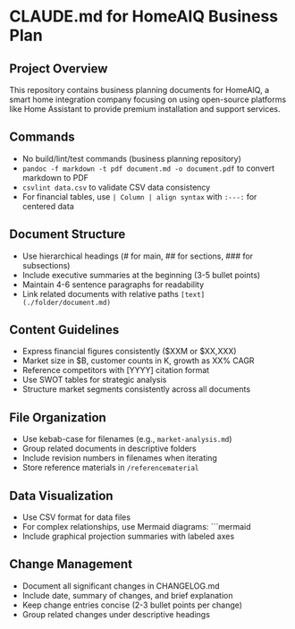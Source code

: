 # CLAUDE.md for HomeAIQ Business Plan

## Project Overview
This repository contains business planning documents for HomeAIQ, a smart home integration company focusing on using open-source platforms like Home Assistant to provide premium installation and support services.

## Commands
- No build/lint/test commands (business planning repository)
- `pandoc -f markdown -t pdf document.md -o document.pdf` to convert markdown to PDF
- `csvlint data.csv` to validate CSV data consistency
- For financial tables, use `| Column | align syntax` with `:---:` for centered data

## Document Structure
- Use hierarchical headings (# for main, ## for sections, ### for subsections)
- Include executive summaries at the beginning (3-5 bullet points)
- Maintain 4-6 sentence paragraphs for readability
- Link related documents with relative paths `[text](./folder/document.md)`

## Content Guidelines
- Express financial figures consistently ($XXM or $XX,XXX)
- Market size in $B, customer counts in K, growth as XX% CAGR
- Reference competitors with [YYYY] citation format
- Use SWOT tables for strategic analysis
- Structure market segments consistently across all documents

## File Organization
- Use kebab-case for filenames (e.g., `market-analysis.md`)
- Group related documents in descriptive folders
- Include revision numbers in filenames when iterating
- Store reference materials in `/referencematerial`

## Data Visualization
- Use CSV format for data files
- For complex relationships, use Mermaid diagrams: ```mermaid
- Include graphical projection summaries with labeled axes

## Change Management
- Document all significant changes in CHANGELOG.md
- Include date, summary of changes, and brief explanation
- Keep change entries concise (2-3 bullet points per change)
- Group related changes under descriptive headings